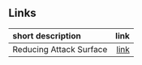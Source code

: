 

## Links

| short description | link |
| :--- | ---: |
| Reducing Attack Surface | [link](http://blog.denimgroup.com/denim_group/2013/11/lets-talk-about-application-attack-surface.html) |

